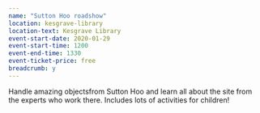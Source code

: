 ```yaml
---
name: "Sutton Hoo roadshow"
location: kesgrave-library
location-text: Kesgrave Library
event-start-date: 2020-01-29
event-start-time: 1200
event-end-time: 1330
event-ticket-price: free
breadcrumb: y
---
```


Handle amazing objectsfrom Sutton Hoo and learn all about the site from the experts who work there. Includes lots of activities for children!
